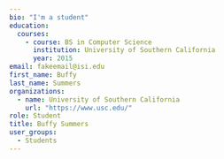 ```yaml
---
bio: "I'm a student"
education:
  courses:
    - course: BS in Computer Science
      institution: University of Southern California
      year: 2015
email: fakeemail@isi.edu
first_name: Buffy
last_name: Summers
organizations:
  - name: University of Southern California
    url: "https://www.usc.edu/"
role: Student
title: Buffy Summers
user_groups:
  - Students
---
```

